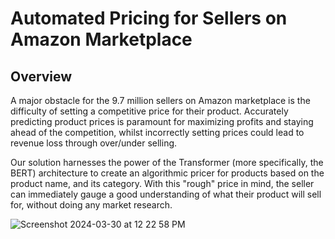 # Automated Pricing for Sellers on Amazon Marketplace

## Overview
A major obstacle for the 9.7 million sellers on Amazon marketplace is the difficulty of setting a competitive price for their product. Accurately predicting product prices is paramount for maximizing profits and staying ahead of the competition, whilst incorrectly setting prices could lead to revenue loss through over/under selling.

Our solution harnesses the power of the Transformer (more specifically, the BERT) architecture to create an algorithmic pricer for products based on the product name, and its category. With this "rough" price in mind, the seller can immediately gauge a good understanding of what their product will sell for, without doing any market research.

![Screenshot 2024-03-30 at 12 22 58 PM](https://github.com/edmundhhn/transformers-theory-and-practice/assets/97279107/7d66c0cb-cc85-4b41-9d8b-2862e06e1a98)

